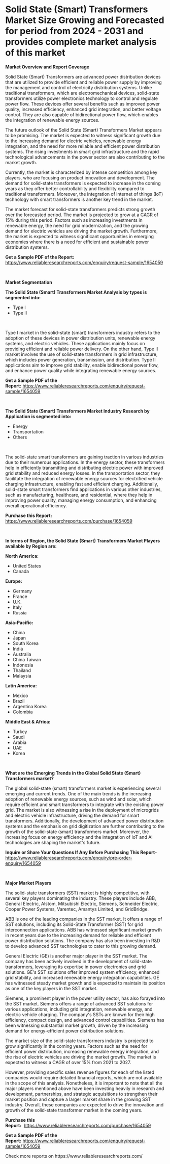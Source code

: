<p><h1>Solid State (Smart) Transformers Market Size Growing and Forecasted for period from 2024 - 2031 and provides complete market analysis of this market</h1></p><p><strong>Market Overview and Report Coverage</strong></p>
<p><p>Solid State (Smart) Transformers are advanced power distribution devices that are utilized to provide efficient and reliable power supply by improving the management and control of electricity distribution systems. Unlike traditional transformers, which are electromechanical devices, solid-state transformers utilize power electronics technology to control and regulate power flow. These devices offer several benefits such as improved power quality, increased efficiency, enhanced grid integration, and better voltage control. They are also capable of bidirectional power flow, which enables the integration of renewable energy sources.</p><p>The future outlook of the Solid State (Smart) Transformers Market appears to be promising. The market is expected to witness significant growth due to the increasing demand for electric vehicles, renewable energy integration, and the need for more reliable and efficient power distribution systems. The rising investments in smart grid infrastructure and the rapid technological advancements in the power sector are also contributing to the market growth.</p><p>Currently, the market is characterized by intense competition among key players, who are focusing on product innovation and development. The demand for solid-state transformers is expected to increase in the coming years as they offer better controllability and flexibility compared to traditional transformers. Moreover, the integration of internet of things (IoT) technology with smart transformers is another key trend in the market.</p><p>The market forecast for solid-state transformers predicts strong growth over the forecasted period. The market is projected to grow at a CAGR of 15% during this period. Factors such as increasing investments in renewable energy, the need for grid modernization, and the growing demand for electric vehicles are driving the market growth. Furthermore, the market is expected to witness significant opportunities in emerging economies where there is a need for efficient and sustainable power distribution systems.</p></p>
<p><strong>Get a Sample PDF of the Report:</strong> <a href="https://www.reliableresearchreports.com/enquiry/request-sample/1654059">https://www.reliableresearchreports.com/enquiry/request-sample/1654059</a></p>
<p>&nbsp;</p>
<p><strong>Market Segmentation</strong></p>
<p><strong>The Solid State (Smart) Transformers Market Analysis by types is segmented into:</strong></p>
<p><ul><li>Type I</li><li>Type II</li></ul></p>
<p>&nbsp;</p>
<p><p>Type I market in the solid-state (smart) transformers industry refers to the adoption of these devices in power distribution units, renewable energy systems, and electric vehicles. These applications mainly focus on providing efficient and reliable power delivery. On the other hand, Type II market involves the use of solid-state transformers in grid infrastructure, which includes power generation, transmission, and distribution. Type II applications aim to improve grid stability, enable bidirectional power flow, and enhance power quality while integrating renewable energy sources.</p></p>
<p><strong>Get a Sample PDF of the Report:</strong>&nbsp;<a href="https://www.reliableresearchreports.com/enquiry/request-sample/1654059">https://www.reliableresearchreports.com/enquiry/request-sample/1654059</a></p>
<p>&nbsp;</p>
<p><strong>The Solid State (Smart) Transformers Market Industry Research by Application is segmented into:</strong></p>
<p><ul><li>Energy</li><li>Transportation</li><li>Others</li></ul></p>
<p>&nbsp;</p>
<p><p>The solid-state smart transformers are gaining traction in various industries due to their numerous applications. In the energy sector, these transformers help in efficiently transmitting and distributing electric power with improved grid stability and reduced energy losses. In the transportation sector, they facilitate the integration of renewable energy sources for electrified vehicle charging infrastructure, enabling fast and efficient charging. Additionally, solid-state smart transformers find applications in various other industries, such as manufacturing, healthcare, and residential, where they help in improving power quality, managing energy consumption, and enhancing overall operational efficiency.</p></p>
<p><strong>Purchase this Report:</strong>&nbsp; <a href="https://www.reliableresearchreports.com/purchase/1654059">https://www.reliableresearchreports.com/purchase/1654059</a></p>
<p>&nbsp;</p>
<p><strong>In terms of Region, the Solid State (Smart) Transformers Market Players available by Region are:</strong></p>
<p>
    <p> <strong> North America: </strong>
        <ul>
            <li>United States</li>
            <li>Canada</li>
        </ul>
        </p> 
    <p> <strong> Europe: </strong>
        <ul>
            <li>Germany</li>
            <li>France</li>
            <li>U.K.</li>
            <li>Italy</li>
            <li>Russia</li>
        </ul>
        </p> 
    <p> <strong> Asia-Pacific: </strong>
        <ul>
            <li>China</li>
            <li>Japan</li>
            <li>South Korea</li>
            <li>India</li>
            <li>Australia</li>
            <li>China Taiwan</li>
            <li>Indonesia</li>
            <li>Thailand</li>
            <li>Malaysia</li>
        </ul>
        </p> 
    <p> <strong> Latin America: </strong>
        <ul>
            <li>Mexico</li>
            <li>Brazil</li>
            <li>Argentina Korea</li>
            <li>Colombia</li>
        </ul>
        </p> 
    <p> <strong> Middle East & Africa: </strong>
        <ul>
            <li>Turkey</li>
            <li>Saudi</li>
            <li>Arabia</li>
            <li>UAE</li>
            <li>Korea</li>
        </ul>
    </p>
    </p>
<p>&nbsp;</p>
<p><strong>What are the Emerging Trends in the Global Solid State (Smart) Transformers market?</strong></p>
<p><p>The global solid-state (smart) transformers market is experiencing several emerging and current trends. One of the main trends is the increasing adoption of renewable energy sources, such as wind and solar, which require efficient and smart transformers to integrate with the existing power grid. The market is also witnessing a rise in the deployment of microgrids and electric vehicle infrastructure, driving the demand for smart transformers. Additionally, the development of advanced power distribution systems and the emphasis on grid digitization are further contributing to the growth of the solid-state (smart) transformers market. Moreover, the increasing focus on energy efficiency and the integration of IoT and AI technologies are shaping the market's future.</p></p>
<p><strong>Inquire or Share Your Questions If Any Before Purchasing This Report</strong>- <a href="https://www.reliableresearchreports.com/enquiry/pre-order-enquiry/1654059">https://www.reliableresearchreports.com/enquiry/pre-order-enquiry/1654059</a></p>
<p>&nbsp;</p>
<p><strong>Major Market Players</strong></p>
<p><p>The solid-state transformers (SST) market is highly competitive, with several key players dominating the industry. These players include ABB, General Electric, Alstom, Mitsubishi Electric, Siemens, Schneider Electric, Cooper Power Systems, Varentec, Amantys Limited, and GridBridge.</p><p>ABB is one of the leading companies in the SST market. It offers a range of SST solutions, including its Solid-State Transformer (SST) for grid interconnection applications. ABB has witnessed significant market growth in recent years due to the increasing demand for reliable and efficient power distribution solutions. The company has also been investing in R&D to develop advanced SST technologies to cater to this growing demand.</p><p>General Electric (GE) is another major player in the SST market. The company has been actively involved in the development of solid-state transformers, leveraging its expertise in power electronics and grid solutions. GE's SST solutions offer improved system efficiency, enhanced grid stability, and increased renewable energy integration capabilities. GE has witnessed steady market growth and is expected to maintain its position as one of the key players in the SST market.</p><p>Siemens, a prominent player in the power utility sector, has also forayed into the SST market. Siemens offers a range of advanced SST solutions for various applications, including grid integration, renewable energy, and electric vehicle charging. The company's SSTs are known for their high efficiency, compact design, and advanced control capabilities. Siemens has been witnessing substantial market growth, driven by the increasing demand for energy-efficient power distribution solutions.</p><p>The market size of the solid-state transformers industry is projected to grow significantly in the coming years. Factors such as the need for efficient power distribution, increasing renewable energy integration, and the rise of electric vehicles are driving the market growth. The market is expected to witness a CAGR of over 15% from 2021 to 2027.</p><p>However, providing specific sales revenue figures for each of the listed companies would require detailed financial reports, which are not available in the scope of this analysis. Nonetheless, it is important to note that all the major players mentioned above have been investing heavily in research and development, partnerships, and strategic acquisitions to strengthen their market position and capture a larger market share in the growing SST industry. Overall, these companies are expected to drive the innovation and growth of the solid-state transformer market in the coming years.</p></p>
<p><strong>Purchase this Report:</strong>&nbsp;&nbsp;<a href="https://www.reliableresearchreports.com/purchase/1654059">https://www.reliableresearchreports.com/purchase/1654059</a></p>
<p></p>
<p><strong>Get a Sample PDF of the Report:</strong>&nbsp;<a href="https://www.reliableresearchreports.com/enquiry/request-sample/1654059">https://www.reliableresearchreports.com/enquiry/request-sample/1654059</a></p>
<p>Check more reports on https://www.reliableresearchreports.com/</p>